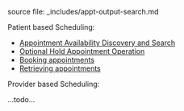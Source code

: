 source file:  _includes/appt-output-search.md

Patient based Scheduling:

- [Appointment Availability Discovery and Search](patient-scheduling.html#appointment-availability-discovery-and-search)
- [Optional Hold Appointment Operation](patient-scheduling.html#optional-hold-appointment-operation)
- [Booking appointments](patient-scheduling.html#book-appointment)
- [Retrieving appointments](patient-scheduling.html#retrieving-appointments)

Provider based Scheduling:

...todo...
